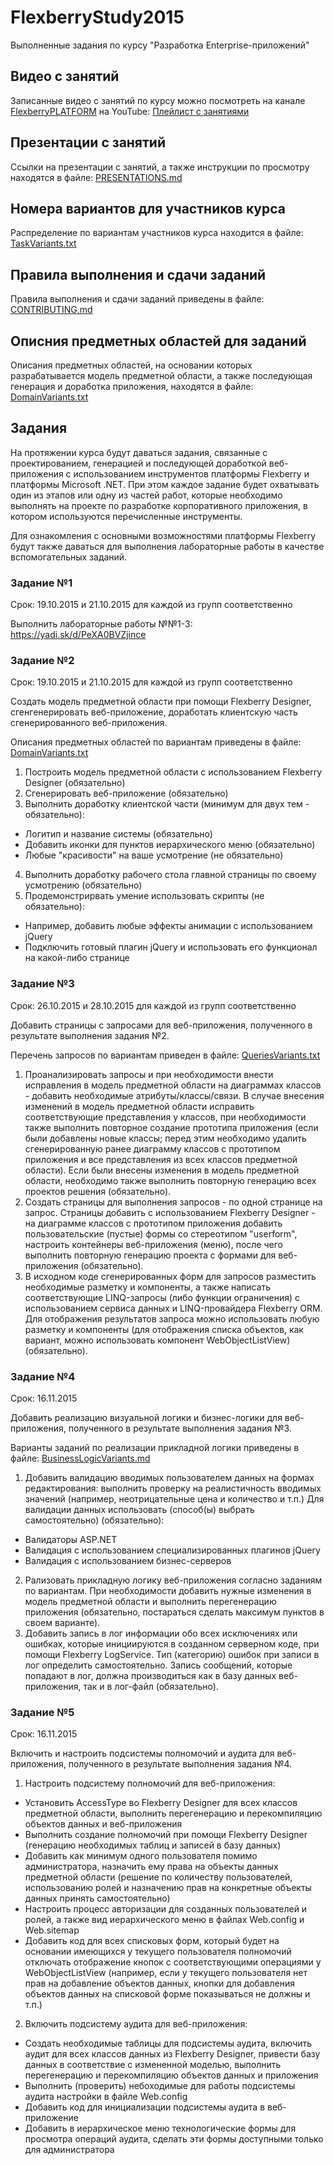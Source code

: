 # FlexberryStudy2015
Выполненные задания по курсу "Разработка Enterprise-приложений"

## Видео с занятий
Записанные видео с занятий по курсу можно посмотреть на канале [FlexberryPLATFORM](http://www.youtube.com/user/FlexberryPLATFORM) на YouTube: [Плейлист c занятиями](http://www.youtube.com/playlist?list=PLlhqsC7hBaSdmDSFBfFFRJuDpkTRp_h9P)

## Презентации с занятий
Ссылки на презентации с занятий, а также инструкции по просмотру находятся в файле: [PRESENTATIONS.md](https://github.com/Flexberry/FlexberryStudy2015/blob/master/PRESENTATIONS.md)

## Номера вариантов для участников курса
Распределение по вариантам участников курса находится в файле: [TaskVariants.txt](https://github.com/Flexberry/FlexberryStudy2015/blob/master/TaskVariants.txt)

## Правила выполнения и сдачи заданий
Правила выполнения и сдачи заданий приведены в файле: [CONTRIBUTING.md](https://github.com/Flexberry/FlexberryStudy2015/blob/master/CONTRIBUTING.md)

## Описния предметных областей для заданий
Описания предметных областей, на основании которых разрабатывается модель предметной области, а также последующая генерация и доработка приложения, находятся в файле: [DomainVariants.txt](https://github.com/Flexberry/FlexberryStudy2015/blob/master/DomainVariants.txt)

## Задания
На протяжении курса будут даваться задания, связанные с проектированием, генерацией и последующей доработкой веб-приложения с использованием инструментов платформы Flexberry и платформы Microsoft .NET. При этом каждое задание будет охватывать один из этапов или одну из частей работ, которые необходимо выполнять на проекте по разработке корпоративного приложения, в котором используются перечисленные инструменты.

Для ознакомления с основными возможностями платформы Flexberry будут также даваться для выполнения лабораторные работы в качестве вспомогательных заданий.

### Задание №1
Срок: 19.10.2015 и 21.10.2015 для каждой из групп соответственно

Выполнить лабораторные работы №№1-3: https://yadi.sk/d/PeXA0BVZjince

### Задание №2
Срок: 19.10.2015 и 21.10.2015 для каждой из групп соответственно

Создать модель предметной области при помощи Flexberry Designer, сгенгенерировать веб-приложение, доработать клиентскую часть сгенерированного веб-приложения.

Описания предметных областей по вариантам приведены в файле: [DomainVariants.txt](https://github.com/Flexberry/FlexberryStudy2015/blob/master/DomainVariants.txt)

1. Построить модель предметной области с использованием Flexberry Designer (обязательно)
2. Сгенерировать веб-приложение (обязательно)
3. Выполнить доработку клиентской части (минимум для двух тем - обязательно):
  * Логитип и название системы (обязательно)
  * Добавить иконки для пунктов иерархического меню (обязательно)
  * Любые "красивости" на ваше усмотрение (не обязательно)
4. Выполнить доработку рабочего стола главной страницы по своему усмотрению (обязательно)
5. Продемонстрирвать умение использовать скрипты (не обязательно):
  * Например, добавить любые эффекты анимации с использованием jQuery
  * Подключить готовый плагин jQuery и использовать его функционал на какой-либо странице

### Задание №3
Срок: 26.10.2015 и 28.10.2015 для каждой из групп соответственно

Добавить страницы с запросами для веб-приложения, полученного в результате выполнения задания №2.

Перечень запросов по вариантам приведен в файле: [QueriesVariants.txt](https://github.com/Flexberry/FlexberryStudy2015/blob/master/QueriesVariants.txt)

1. Проанализировать запросы и при необходимости внести исправления в модель предметной области на диаграммах классов - добавить необходимые атрибуты/классы/связи. В случае внесения изменений в модель предметной области исправить соответствующие представления у классов, при необходимости также выполнить повторное создание прототипа приложения (если были добавлены новые классы; перед этим необходимо удалить сгенерированную ранее диаграмму классов с прототипом приложения и все представления из всех классов предметной области). Если были внесены изменения в модель предметной области, необходимо также выполнить повторную генерацию всех проектов решения (обязательно).
2. Создать страницы для выполнения запросов - по одной странице на запрос. Страницы добавить с использованием Flexberry Designer - на диаграмме классов с прототипом приложения добавить пользовательские (пустые) формы со стереотипом "userform", настроить контейнеры веб-приложения (меню), после чего выполнить повторную генерацию проекта с формами для веб-приложения (обязательно).
3. В исходном коде сгенерированных форм для запросов разместить необходимые разметку и компоненты, а также написать соответствующие LINQ-запросы (либо функции ограничения) с использованием сервиса данных и LINQ-провайдера Flexberry ORM. Для отображения результатов запроса можно использовать любую разметку и компоненты (для отображения списка объектов, как вариант, можно использовать компонент WebObjectListView) (обязательно).

### Задание №4
Срок: 16.11.2015

Добавить реализацию визуальной логики и бизнес-логики для веб-приложения, полученного в результате выполнения задания №3.

Варианты заданий по реализации прикладной логики приведены в файле: [BusinessLogicVariants.md](https://github.com/Flexberry/FlexberryStudy2015/blob/master/BusinessLogicVariants.md)

1. Добавить валидацию вводимых пользователем данных на формах редактирования: выполнить проверку на реалистичность вводимых значений (например, неотрицательные цена и количество и т.п.) Для валидации данных использовать (способ(ы) выбрать самостоятельно) (обязательно):
  * Валидаторы ASP.NET
  * Валидация с использованием специализированных плагинов jQuery
  * Валидация с использованием бизнес-серверов
2. Рализовать прикладную логику веб-приложения согласно заданиям по вариантам. При необходимости добавить нужные изменения в модель предметной области и выполнить перегенерацию приложения (обязательно, постараться сделать максимум пунктов в своем варианте).
3. Добавить запись в лог информации обо всех исключениях или ошибках, которые инициируются в созданном серверном коде, при помощи Flexberry LogService. Тип (категорию) ошибок при записи в лог определить самостоятельно. Запись сообщений, которые попадают в лог, должна производиться как в базу данных веб-приложения, так и в лог-файл (обязательно).

### Задание №5
Срок: 16.11.2015

Включить и настроить подсистемы полномочий и аудита для веб-приложения, полученного в результате выполнения задания №4.

1. Настроить подсистему полномочий для веб-приложения:
  * Установить AccessType во Flexberry Designer для всех классов предметной области, выполнить перегенерацию и перекомпиляцию объектов данных и веб-приложения
  * Выполнить создание полномочий при помощи Flexberry Designer (генерацию необходимых таблиц и записей в базу данных)
  * Добавить как минимум одного пользователя помимо администратора, назначить ему права на объекты данных предметной области (решение по количеству пользователей, использованию ролей и назначению прав на конкретные объекты данных принять самостоятельно)
  * Настроить процесс авторизации для созданных пользователей и ролей, а также вид иерархического меню в файлах Web.config и Web.sitemap
  * Добавить код для всех списковых форм, который будет на основании имеющихся у текущего пользователя полномочий отключать отображение кнопок с соответствующими операциями у WebObjectListView (например, если у текущего пользователя нет прав на добавление объектов данных, кнопки для добавления объектов данных на списковой форме показываться не должны и т.п.)
2. Включить подсистему аудита для веб-приложения:
  * Создать необходимые таблицы для подсистемы аудита, включить аудит для всех классов данных из Flexberry Designer, привести базу данных в соответствие с измененной моделью, выполнить перегенерацию и перекомпиляцию объектов данных и приложения
  * Выполнить (проверить) небоходимые для работы подсистемы аудита настройки в файле Web.config
  * Добавить код для инициализации подсистемы аудита в веб-приложение
  * Добавить в иерархическое меню технологические формы для просмотра операций аудита, сделать эти формы доступными только для администратора
